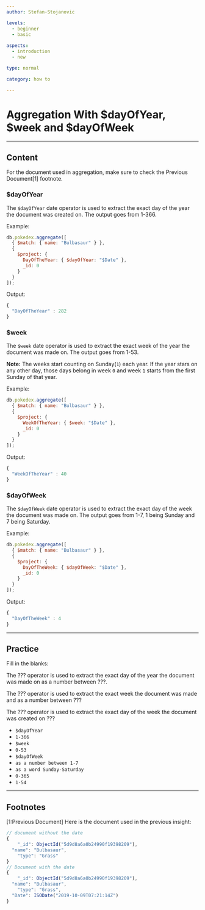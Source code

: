 ```yaml
---
author: Stefan-Stojanovic

levels:
  - beginner
  - basic
  
aspects:
  - introduction
  - new

type: normal

category: how to

---
```


# Aggregation With $dayOfYear, $week and $dayOfWeek

---
## Content

For the document used in aggregation, make sure to check the Previous Document[1] footnote.

### $dayOfYear

The `$dayOfYear` date operator is used to extract the exact day of the year the document was created on. The output goes from 1-366.

Example:
```js
db.pokedex.aggregate([
  { $match: { name: "Bulbasaur" } },
  {
    $project: {
      DayOfTheYear: { $dayOfYear: "$Date" },
      _id: 0
    }
  }
]);
```

Output:
```js
{ 
  "DayOfTheYear" : 282 
}
```

### $week

The `$week` date operator is used to extract the exact week of the year the document was made on. The output goes from 1-53.

**Note:** The weeks start counting on Sunday(`1`) each year. If the year stars on any other day, those days belong in week `0` and week `1` starts from the first Sunday of that year.

Example:
```js
db.pokedex.aggregate([
  { $match: { name: "Bulbasaur" } },
  {
    $project: {
      WeekOfTheYear: { $week: "$Date" },
      _id: 0
    }
  }
]);
```
Output:
```js
{ 
  "WeekOfTheYear" : 40 
}
```

### $dayOfWeek

The `$dayOfWeek` date operator is used to extract the exact day of the week the document was made on. The output goes from 1-7, 1 being Sunday and 7 being Saturday.

Example:
```js
db.pokedex.aggregate([
  { $match: { name: "Bulbasaur" } },
  {
    $project: {
      DayOfTheWeek: { $dayOfWeek: "$Date" },
      _id: 0
    }
  }
]);
```
Output:
```js
{ 
  "DayOfTheWeek" : 4 
}
```

---
## Practice

Fill in the blanks:

The ??? operator is used to extract the exact day of the year the document was made on as a number between ???.

The ??? operator is used to extract the exact week the document was made and as a number between ???

The ??? operator is used to extract the exact day of the week the document was created on ???

* `$dayOfYear`
* `1-366`
* `$week`
* `0-53`
* `$dayOfWeek`
* `as a number between 1-7`
* `as a word Sunday-Saturday`
* `0-365`
* `1-54`



---
## Footnotes

[1:Previous Document]
Here is the document used in the previous insight:
```javascript
// document without the date
{ 
	"_id": ObjectId("5d9d8a6a0b24990f19398209"),
  "name": "Bulbasaur",
	"type": "Grass"
}
// Document with the date
{ 
	"_id": ObjectId("5d9d8a6a0b24990f19398209"),
  "name": "Bulbasaur",
	"type": "Grass",
  "Date": ISODate("2019-10-09T07:21:14Z")
}
```
